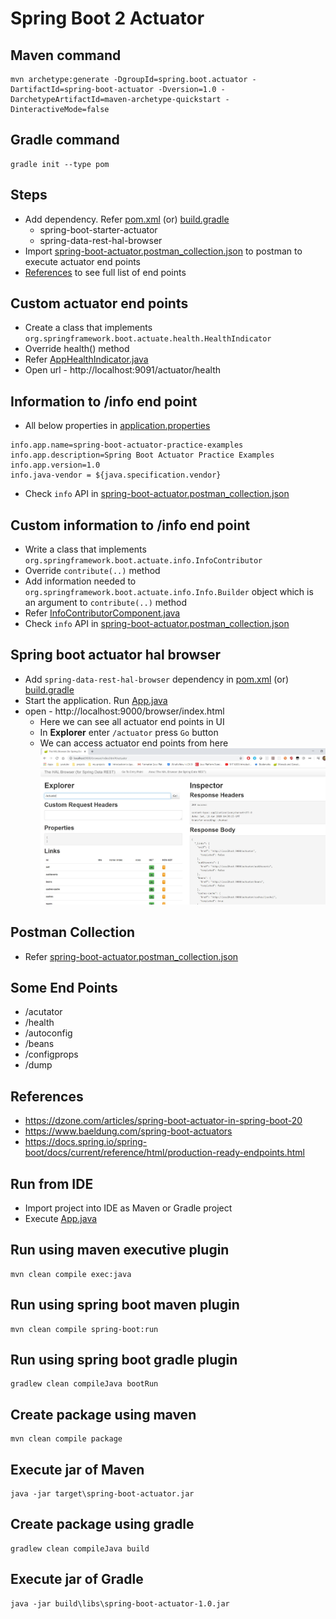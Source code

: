 # Spring Boot 2 Actuator

## Maven command
```
mvn archetype:generate -DgroupId=spring.boot.actuator -DartifactId=spring-boot-actuator -Dversion=1.0 -DarchetypeArtifactId=maven-archetype-quickstart -DinteractiveMode=false
```

## Gradle command
```
gradle init --type pom
```

## Steps
* Add dependency. Refer [pom.xml](pom.xml) (or) [build.gradle](build.gradle)
    * spring-boot-starter-actuator
    * spring-data-rest-hal-browser
* Import [spring-boot-actuator.postman_collection.json](files/spring-boot-actuator.postman_collection.json) to postman to execute actuator end points
* [References](#References) to see full list of end points

## Custom actuator end points
* Create a class that implements `org.springframework.boot.actuate.health.HealthIndicator`
* Override health() method
* Refer [AppHealthIndicator.java](src/main/java/spring/boot/actuator/custom/actuators/AppHealthIndicator.java)
* Open url - http://localhost:9091/actuator/health

## Information to /info end point
* All below properties in [application.properties](src/main/resources/application.properties)
```
info.app.name=spring-boot-actuator-practice-examples
info.app.description=Spring Boot Actuator Practice Examples
info.app.version=1.0
info.java-vendor = ${java.specification.vendor}
```
* Check `info` API in [spring-boot-actuator.postman_collection.json](files/spring-boot-actuator.postman_collection.json)

## Custom information to /info end point
* Write a class that implements `org.springframework.boot.actuate.info.InfoContributor`
* Override `contribute(..)` method
* Add information needed to `org.springframework.boot.actuate.info.Info.Builder` object which is an argument to `contribute(..)` method 
* Refer [InfoContributorComponent.java](src/main/java/spring/boot/actuator/component/InfoContributorComponent.java)
* Check `info` API in [spring-boot-actuator.postman_collection.json](files/spring-boot-actuator.postman_collection.json)

## Spring boot actuator hal browser
* Add `spring-data-rest-hal-browser` dependency in [pom.xml](pom.xml) (or) [build.gradle](build.gradle)
* Start the application. Run [App.java](src/main/java/spring/boot/actuator/App.java)
* open - http://localhost:9000/browser/index.html
    * Here we can see all actuator end points in UI
    * In **Explorer** enter `/actuator` press `Go` button
    * We can access actuator end points from here
![picture](images/hal-browser-ui.jpg)

## Postman Collection
* Refer [spring-boot-actuator.postman_collection.json](files/spring-boot-actuator.postman_collection.json)

## Some End Points
* /acutator
* /health
* /autoconfig
* /beans
* /configprops
* /dump

## References
* https://dzone.com/articles/spring-boot-actuator-in-spring-boot-20
* https://www.baeldung.com/spring-boot-actuators
* https://docs.spring.io/spring-boot/docs/current/reference/html/production-ready-endpoints.html

## Run from IDE
* Import project into IDE as Maven or Gradle project
* Execute [App.java](src/main/java/spring/boot/actuator/App.java)

## Run using maven executive plugin
```
mvn clean compile exec:java
```

## Run using spring boot maven plugin
```
mvn clean compile spring-boot:run
```

## Run using spring boot gradle plugin
```
gradlew clean compileJava bootRun
```

## Create package using maven
```
mvn clean compile package
```

## Execute jar of Maven
```
java -jar target\spring-boot-actuator.jar
```

## Create package using gradle
```
gradlew clean compileJava build
```

## Execute jar of Gradle
```
java -jar build\libs\spring-boot-actuator-1.0.jar
```
